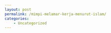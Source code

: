 ```yaml
---
layout: post
permalink: /mimpi-melamar-kerja-menurut-islam/
categories:
    - Uncategorized
---
```


